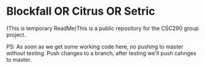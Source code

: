 # Blockfall OR Citrus OR Setric


(This is temporary ReadMe)This is a public repository for the CSC290 group project.


PS: As soon as we get some working code here, no pushing to master without testing. Push changes to a branch, after testing we'll push cahnges to master.
